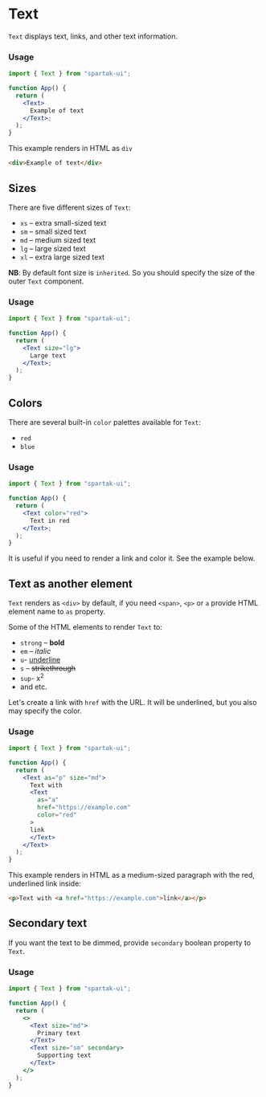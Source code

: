 # Text

`Text` displays text, links, and other text information.

### Usage

```jsx
import { Text } from "spartak-ui";

function App() {
  return (
    <Text>
      Example of text
    </Text>;
  );
}
```

This example renders in HTML as `div`

```html
<div>Example of text</div>
```

## Sizes

There are five different sizes of `Text`:

- `xs` – extra small-sized text
- `sm` – small sized text
- `md` – medium sized text
- `lg` – large sized text
- `xl` – extra large sized text

**NB**: By default font size is `inherited`. So you should specify the size of the outer `Text` component.

### Usage

```jsx
import { Text } from "spartak-ui";

function App() {
  return (
    <Text size="lg">
      Large text
    </Text>;
  );
}
```

## Colors

There are several built-in `color` palettes available for `Text`:

- `red`
- `blue`

### Usage

```jsx
import { Text } from "spartak-ui";

function App() {
  return (
    <Text color="red">
      Text in red
    </Text>;
  );
}
```

It is useful if you need to render a link and color it. See the example below.

## Text as another element

`Text` renders as `<div>` by default, if you need `<span>`, `<p>` or `a` provide HTML element name to `as` property.

Some of the HTML elements to render `Text` to:

- `strong` – **bold**
- `em` – *italic*
- `u`- <u>underline</u>
- `s` – <s>strikethrough</s>
- `sup`- x<sup>2<sup>
- and etc.

Let's create a link with `href` with the URL. It will be underlined, but you also may specify the color.

### Usage

```jsx
import { Text } from "spartak-ui";

function App() {
  return (
    <Text as="p" size="md">
      Text with 
      <Text
        as="a"
        href="https://example.com"
        color="red"
      >
      link
      </Text>
    </Text>
  );
}
```

This example renders in HTML as a medium-sized paragraph with the red, underlined link inside:

```html
<p>Text with <a href="https://example.com">link</a></p>
```

## Secondary text

If you want the text to be dimmed, provide `secondary` boolean property to `Text`.

### Usage

```jsx
import { Text } from "spartak-ui";

function App() {
  return (
    <>
      <Text size="md">
        Primary text
      </Text>
      <Text size="sm" secondary>
        Supporting text
      </Text>
    </>
  );
}
```